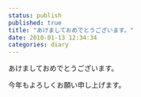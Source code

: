 ```yaml
---
status: publish
published: true
title: "あけましておめでとうございます。"
date: 2010-01-13 12:34:34
categories: diary
---
```

あけましておめでとうございます。

今年もよろしくお願い申し上げます。
